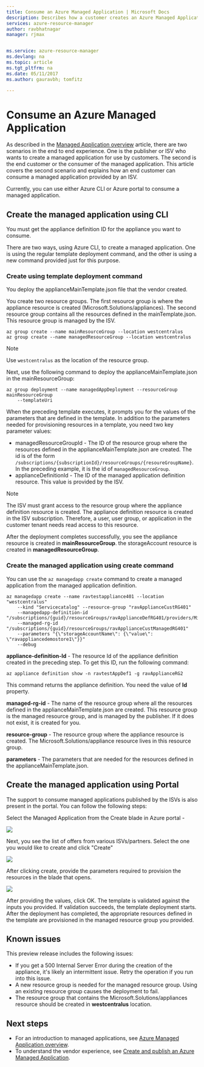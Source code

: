 ```yaml
---
title: Consume an Azure Managed Application | Microsoft Docs
description: Describes how a customer creates an Azure Managed Application from the published files.
services: azure-resource-manager
author: ravbhatnagar
manager: rjmax


ms.service: azure-resource-manager
ms.devlang: na
ms.topic: article
ms.tgt_pltfrm: na
ms.date: 05/11/2017
ms.author: gauravbh; tomfitz

---
```

# Consume an Azure Managed Application

As described in the [Managed Application overview](managed-application-overview.md) article, there are two scenarios in the end to end experience. One is the publisher or ISV who wants to create a managed application for use by customers. The second is the end customer or the consumer of the managed application. This article covers the second scenario and explains how an end customer can consume a managed application provided by an ISV.

Currently, you can use either Azure CLI or Azure portal to consume a managed application. 

## Create the managed application using CLI 

You must get the appliance definition ID for the appliance you want to consume.

There are two ways, using Azure CLI, to create a managed application. One is using the regular template deployment command, and the other is using a new command provided just for this purpose.

### Create using template deployment command

You deploy the applianceMainTemplate.json file that the vendor created.

You create two resource groups. The first resource group is where the appliance resource is created (Microsoft.Solutions/appliances). The second resource group contains all the resources defined in the mainTemplate.json. This resource group is managed by the ISV.

```azurecli
az group create --name mainResourceGroup --location westcentralus    
az group create --name managedResourceGroup --location westcentralus
```

> [!NOTE]
> Use `westcentralus` as the location of the resource group.
>


Next, use the following command to deploy the applianceMainTemplate.json in the mainResourceGroup:

```azurecli
az group deployment --name managedAppDeployment --resourceGroup mainResourceGroup 
  	--templateUri  
```

When the preceding template executes, it prompts you for the values of the parameters that are defined in the template. In addition to the parameters needed for provisioning resources in a template, you need two key parameter values:

- managedResourceGroupId - The ID of the resource group where the resources defined in the applianceMainTemplate.json are created. The id is of the form `/subscriptions/{subscriptionId}/resourceGroups/{resoureGroupName}`. In the preceding example, it is the id of `managedResourceGroup`.
- applianceDefinitionId - The ID of the managed application definition resource. This value is provided by the ISV. 

> [!NOTE] 
> The ISV must grant access to the resource group where the appliance definition resource is created. The appliance definition resource is created in the ISV subscription. Therefore, a user, user group, or application in the customer tenant needs read access to this resource. 

After the deployment completes successfully, you see the appliance resource is created in **mainResourceGroup**. the storageAccount resource is created in **managedResourceGroup**.

### Create the managed application using create command

You can use the `az managedapp create` command to create a managed application from the managed application definition. 

```azurecli
az managedapp create --name ravtestappliance401 --location "westcentralus" 
	--kind "Servicecatalog" --resource-group "ravApplianceCustRG401" 
   	--managedapp-definition-id "/subscriptions/{guid}/resourceGroups/ravApplianceDefRG401/providers/Microsoft.Solutions/applianceDefinitions/ravtestAppDef401" 
   	--managed-rg-id "/subscriptions/{guid}/resourceGroups/ravApplianceCustManagedRG401" 
   	--parameters "{\"storageAccountName\": {\"value\": \"ravappliancedemostore1\"}}" 
   	--debug
```

**appliance-definition-Id** -  The resource Id of the appliance definition created in the preceding step. To get this ID, run the following command:

```azurecli
az appliance definition show -n ravtestAppDef1 -g ravApplianceRG2
```

This command returns the appliance definition. You need the value of **Id** property.

**managed-rg-id** - The name of the resource group where all the resources defined in the applianceMainTemplate.json are created. This resource group is the managed resource group, and is managed by the publisher. If it does not exist, it is created for you.

**resource-group** - The resource group where the appliance resource is created. The Microsoft.Solutions/appliance resource lives in this resource group. 

**parameters** - The parameters that are needed for the resources defined in the applianceMainTemplate.json.

## Create the managed application using Portal

The support to consume managed applications published by the ISVs is also present in the portal. You can follow the following steps:

Select the Managed Application from the Create blade in Azure portal -

![](./media/managed-application-consumption/create-blade.png)

Next, you see the list of offers from various ISVs/partners. Select the one you would like to create and click "Create"

![](./media/managed-application-consumption/select-offer.png)

After clicking create, provide the parameters required to provision the resources in the blade that opens. 

![](./media/managed-application-consumption/input-parameters.png)

After providing the values, click OK. The template is validated against the inputs you provided. If validation succeeds, the template deployment starts. After the deployment has completed, the appropriate resources defined in the template are provisioned in the managed resource group you provided.

## Known issues

This preview release includes the following issues:

* If you get a 500 Internal Server Error during the creation of the appliance, it's likely an intermittent issue. Retry the operation if you run into this issue.
* A new resource group is needed for the managed resource group. Using an existing resource group causes the deployment to fail.
* The resource group that contains the Microsoft.Solutions/appliances resource should be created in **westcentralus** location.

## Next steps

* For an introduction to managed applications, see [Azure Managed Application overview](managed-application-overview.md).
* To understand the vendor experience, see [Create and publish an Azure Managed Application](managed-application-publishing.md).